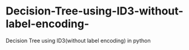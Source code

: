 # Decision-Tree-using-ID3-without-label-encoding-
Decision Tree using ID3(without label encoding) in python
